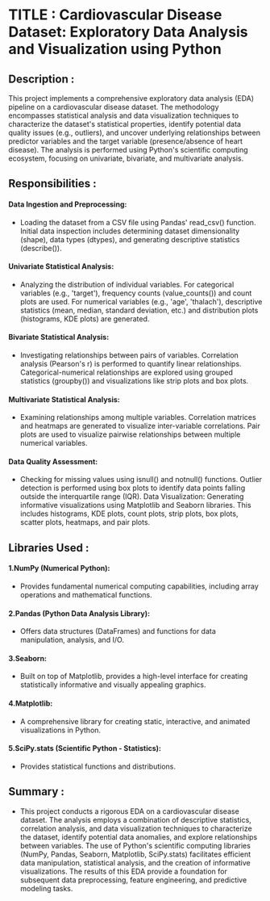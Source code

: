 
# TITLE : Cardiovascular Disease Dataset: Exploratory Data Analysis and Visualization using Python

## Description : 
This project implements a comprehensive exploratory data analysis (EDA) pipeline on a cardiovascular disease dataset. The methodology encompasses statistical analysis and data visualization techniques to characterize the dataset's statistical properties, identify potential data quality issues (e.g., outliers), and uncover underlying relationships between predictor variables and the target variable (presence/absence of heart disease). The analysis is performed using Python's scientific computing ecosystem, focusing on univariate, bivariate, and multivariate analysis.

## Responsibilities :
#### Data Ingestion and Preprocessing: 
* Loading the dataset from a CSV file using Pandas' read_csv() function. Initial data inspection includes determining dataset dimensionality (shape), data types (dtypes), and generating descriptive statistics (describe()).

#### Univariate Statistical Analysis: 
* Analyzing the distribution of individual variables. For categorical variables (e.g., 'target'), frequency counts (value_counts()) and count plots are used. For numerical variables (e.g., 'age', 'thalach'), descriptive statistics (mean, median, standard deviation, etc.) and distribution plots (histograms, KDE plots) are generated.

#### Bivariate Statistical Analysis: 
* Investigating relationships between pairs of variables. Correlation analysis (Pearson's r) is performed to quantify linear relationships. Categorical-numerical relationships are explored using grouped statistics (groupby()) and visualizations like strip plots and box plots.

#### Multivariate Statistical Analysis: 
* Examining relationships among multiple variables. Correlation matrices and heatmaps are generated to visualize inter-variable correlations. Pair plots are used to visualize pairwise relationships between multiple numerical variables.

#### Data Quality Assessment:
* Checking for missing values using isnull() and notnull() functions. Outlier detection is performed using box plots to identify data points falling outside the interquartile range (IQR).
Data Visualization: Generating informative visualizations using Matplotlib and Seaborn libraries. This includes histograms, KDE plots, count plots, strip plots, box plots, scatter plots, heatmaps, and pair plots.

## Libraries Used :
#### 1.NumPy (Numerical Python): 
* Provides fundamental numerical computing capabilities, including array operations and mathematical functions.
#### 2.Pandas (Python Data Analysis Library): 
* Offers data structures (DataFrames) and functions for data manipulation, analysis, and I/O.
#### 3.Seaborn: 
* Built on top of Matplotlib, provides a high-level interface for creating statistically informative and visually appealing graphics.
#### 4.Matplotlib: 
* A comprehensive library for creating static, interactive, and animated visualizations in Python.
#### 5.SciPy.stats (Scientific Python - Statistics): 
* Provides statistical functions and distributions.

## Summary : 
* This project conducts a rigorous EDA on a cardiovascular disease dataset. The analysis employs a combination of descriptive statistics, correlation analysis, and data visualization techniques to characterize the dataset, identify potential data anomalies, and explore relationships between variables. The use of Python's scientific computing libraries (NumPy, Pandas, Seaborn, Matplotlib, SciPy.stats) facilitates efficient data manipulation, statistical analysis, and the creation of informative visualizations. The results of this EDA provide a foundation for subsequent data preprocessing, feature engineering, and predictive modeling tasks.
